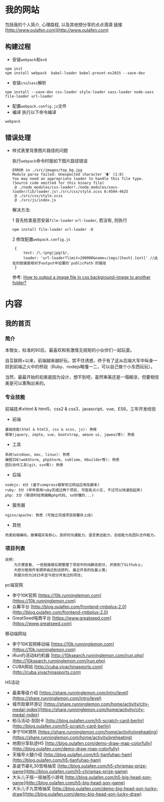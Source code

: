 # 我的网站
包括我的个人简介, 心理路程, 以及其他想分享的点点滴滴 
链接[http://www.oulafen.com](http://www.oulafen.com)
## 构建过程
- 安装`webpack`和`es6`
```
npm init
npm install webpack  babel-loader babel-preset-es2015 --save-dev
```
- 安装`css`/`sass`解析
```
npm install --save-dev css-loader style-loader sass-loader node-sass file-loader url-loader
```
- 配置`webpack.config.js`文件
- 编译
执行以下命令编译
```
webpack
```

## 错误处理
- 样式表里背景图片路径的问题

    执行`webpack`命令时报如下图片路径错误
    ```error
    ERROR in ./src/images/top_bg.jpg
    Module parse failed: Unexpected character '�' (1:0)
    You may need an appropriate loader to handle this file type.
    (Source code omitted for this binary file)
     @ ./node_modules/css-loader!./node_modules/sass-loader/lib/loader.js!./src/css/style.scss 6:4594-4625
     @ ./src/css/style.scss
     @ ./src/js/index.js
    ```
    
    解决方法:

    1 首先检查是否安装`file-loader` `url-loader`, 若没有, 则执行
    ```
    npm install file-loader url-loader -D
    ```
    2 修改配置`webpack.config.js`
    ```
     {
         test: /\.(png|jpg)$/,
         loader: 'url-loader?limit=200000&name=/imgs/[hash].[ext]' //此处的链接是相对于output中设置的`publicPath`的路径
     }
    ```
    参考: [How to output a image file in css background-image to another folder?](https://github.com/webpack-contrib/url-loader/issues/16)


# 内容

## 我的首页
### 简介
   本银女，标准的90后，最喜欢和有激情无规矩的小伙伴们一起玩耍。
   
   自互联网+以来，前端越来越好玩，禁不住诱惑，终于有了这从后端大军中纵身一跃到前端之火中的桥段（Ruby、nodejs略懂一二，可以自己做个小东西玩玩）。
   
   当然，最最开始的初衷是因为设计，想不到吧，虽然审美还是一塌糊涂，但要相信美是可以熏陶出来的。
   
### 专业技能
   前端技术xhtml & html5、css2 & css3、javascript、vue、ES6，三年开发经验
   - 前端
   
    基础技能(html & html5, css & scss, js): 熟练
    框架(jquery, zepto, vue, bootstrap, amaze ui, jqweui等): 熟练
    
   - 工具
   
    系统(windows, mac, linux): 熟悉
    编程IDE(webStorm, phpStorm, sublime, Hbuilder等): 熟悉
    团队协作工具(git、svn等): 熟悉
    
   - 后端
   
    nodejs: 4分 (基于compress框架写过网站应用及脚本)
    ruby: 3分 (早年使用ruby完成过两个项目, 可能有点小忘, 不过可以快速拾起来)
    php: 3分 (联调时经常接触php代码, so你懂的...)
    
   - 服务器
   
    nginx/apache: 熟悉 (可独立完成项目部署并上线)
    
   - 其他
   
    热爱前端编码，做事踏实有耐心，良好的沟通能力、语言表达能力、总结能力及团队合作能力。
   
### 项目列表

    说明: 
        为方便查看, 一些链接是后期整理了项目中的纯静态部分, 并放到了Github上;  
        大部分是按开发顺序由近到远排列, 最近开发的在最上面;
        所展示的为2015年至今部分开发过的项目;
        

pc端官网

- 李宁10K官网 [https://10k.runninglemon.com](https://10k.runninglemon.com)
- 众筹平台 [http://blog.oulafen.com/frontend-rmbplus-2.0](http://blog.oulafen.com/frontend-rmbplus-2.0)
- GreatSeed电商平台 [https://www.greatseed.com](https://www.greatseed.com)

移动端网站 

- 李宁10K官网移动端 [https://10k.runninglemon.com](https://10k.runninglemon.com)
- iRun约活动&约机器 [http://10ksearch.runninglemon.com/irun.php](http://10ksearch.runninglemon.com/irun.php)
- CUBA网站 [http://cuba.vivachinasports.com](http://cuba.vivachinasports.com)    
    
H5活动

- 最美等级介绍 [https://share.runninglemon.com/intro/level](https://share.runninglemon.com/intro/level)
- 城市勋章环游记 [https://share.runninglemon.com/home/activity/city-medal-index](https://share.runninglemon.com/home/activity/city-medal-index)
- 柏马活动-刮刮卡 [http://blog.oulafen.com/h5-scratch-card-berlin](http://blog.oulafen.com/h5-scratch-card-berlin)
- 李宁10K预热 [https://share.runninglemon.com/home/activity/preheating](https://share.runninglemon.com/home/activity/preheating)
- 地图分享轨迹H5 [http://blog.oulafen.com/demo-draw-map-colorfully](http://blog.oulafen.com/demo-draw-map-colorfully)
- 天福号火腿介绍 [http://blog.oulafen.com/h5-tianfuhao-ham](http://blog.oulafen.com/h5-tianfuhao-ham)
- 圣诞节豪礼30宫格抽奖 [http://blog.oulafen.com/h5-chrismas-prize-game](http://blog.oulafen.com/h5-chrismas-prize-game)
- 大头儿子摇一摇抽签小游戏 [http://blog.oulafen.com/h5-big-head-son-game](http://blog.oulafen.com/h5-big-head-son-game)
- 大头儿子九宫格抽奖 [http://blog.oulafen.com/demo-big-head-son-lucky-draw](http://blog.oulafen.com/demo-big-head-son-lucky-draw)
